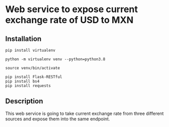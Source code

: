 # Web service to expose current exchange rate of USD to MXN

## Installation

```
pip install virtualenv

python -m virtualenv venv --python=python3.8

source venv/bin/activate

pip install Flask-RESTful
pip install bs4
pip install requests
```

## Description

This web service is going to take current exchange rate from three different sources and expose them into the same endpoint.
